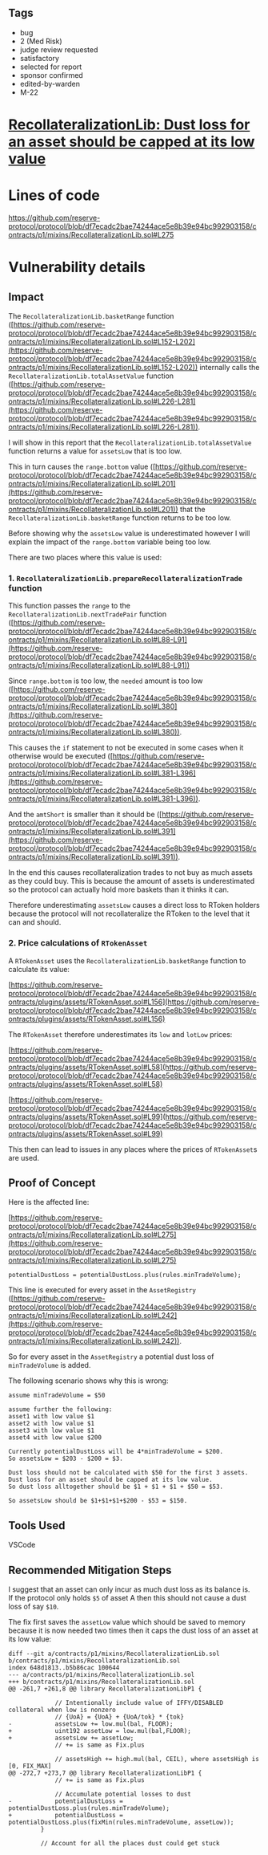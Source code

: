## Tags

- bug
- 2 (Med Risk)
- judge review requested
- satisfactory
- selected for report
- sponsor confirmed
- edited-by-warden
- M-22

# [RecollateralizationLib: Dust loss for an asset should be capped at its low value](https://github.com/code-423n4/2023-01-reserve-findings/issues/106) 

# Lines of code

https://github.com/reserve-protocol/protocol/blob/df7ecadc2bae74244ace5e8b39e94bc992903158/contracts/p1/mixins/RecollateralizationLib.sol#L275


# Vulnerability details

## Impact
The `RecollateralizationLib.basketRange` function ([https://github.com/reserve-protocol/protocol/blob/df7ecadc2bae74244ace5e8b39e94bc992903158/contracts/p1/mixins/RecollateralizationLib.sol#L152-L202](https://github.com/reserve-protocol/protocol/blob/df7ecadc2bae74244ace5e8b39e94bc992903158/contracts/p1/mixins/RecollateralizationLib.sol#L152-L202)) internally calls the `RecollateralizationLib.totalAssetValue` function ([https://github.com/reserve-protocol/protocol/blob/df7ecadc2bae74244ace5e8b39e94bc992903158/contracts/p1/mixins/RecollateralizationLib.sol#L226-L281](https://github.com/reserve-protocol/protocol/blob/df7ecadc2bae74244ace5e8b39e94bc992903158/contracts/p1/mixins/RecollateralizationLib.sol#L226-L281)).  

I will show in this report that the `RecollateralizationLib.totalAssetValue` function returns a value for `assetsLow` that is too low.  

This in turn causes the `range.bottom` value ([https://github.com/reserve-protocol/protocol/blob/df7ecadc2bae74244ace5e8b39e94bc992903158/contracts/p1/mixins/RecollateralizationLib.sol#L201](https://github.com/reserve-protocol/protocol/blob/df7ecadc2bae74244ace5e8b39e94bc992903158/contracts/p1/mixins/RecollateralizationLib.sol#L201)) that the `RecollateralizationLib.basketRange` function returns to be too low.  

Before showing why the `assetsLow` value is underestimated however I will explain the impact of the `range.bottom` variable being too low.  

There are two places where this value is used:  

### 1. `RecollateralizationLib.prepareRecollateralizationTrade` function 
This function passes the `range` to the `RecollateralizationLib.nextTradePair` function ([https://github.com/reserve-protocol/protocol/blob/df7ecadc2bae74244ace5e8b39e94bc992903158/contracts/p1/mixins/RecollateralizationLib.sol#L88-L91](https://github.com/reserve-protocol/protocol/blob/df7ecadc2bae74244ace5e8b39e94bc992903158/contracts/p1/mixins/RecollateralizationLib.sol#L88-L91))

Since `range.bottom` is too low, the `needed` amount is too low ([https://github.com/reserve-protocol/protocol/blob/df7ecadc2bae74244ace5e8b39e94bc992903158/contracts/p1/mixins/RecollateralizationLib.sol#L380](https://github.com/reserve-protocol/protocol/blob/df7ecadc2bae74244ace5e8b39e94bc992903158/contracts/p1/mixins/RecollateralizationLib.sol#L380)).  

This causes the `if` statement to not be executed in some cases when it otherwise would be executed ([https://github.com/reserve-protocol/protocol/blob/df7ecadc2bae74244ace5e8b39e94bc992903158/contracts/p1/mixins/RecollateralizationLib.sol#L381-L396](https://github.com/reserve-protocol/protocol/blob/df7ecadc2bae74244ace5e8b39e94bc992903158/contracts/p1/mixins/RecollateralizationLib.sol#L381-L396)).  

And the `amtShort` is smaller than it should be ([https://github.com/reserve-protocol/protocol/blob/df7ecadc2bae74244ace5e8b39e94bc992903158/contracts/p1/mixins/RecollateralizationLib.sol#L391](https://github.com/reserve-protocol/protocol/blob/df7ecadc2bae74244ace5e8b39e94bc992903158/contracts/p1/mixins/RecollateralizationLib.sol#L391)).  

In the end this causes recollateralization trades to not buy as much assets as they could buy. This is because the amount of assets is underestimated so the protocol can actually hold more baskets than it thinks it can.  

Therefore underestimating `assetsLow` causes a direct loss to RToken holders because the protocol will not recollateralize the RToken to the level that it can and should.  

### 2. Price calculations of `RTokenAsset`
A `RTokenAsset` uses the `RecollateralizationLib.basketRange` function to calculate its value:  

[https://github.com/reserve-protocol/protocol/blob/df7ecadc2bae74244ace5e8b39e94bc992903158/contracts/plugins/assets/RTokenAsset.sol#L156](https://github.com/reserve-protocol/protocol/blob/df7ecadc2bae74244ace5e8b39e94bc992903158/contracts/plugins/assets/RTokenAsset.sol#L156)  

The `RTokenAsset` therefore underestimates its `low` and `lotLow` prices:  

[https://github.com/reserve-protocol/protocol/blob/df7ecadc2bae74244ace5e8b39e94bc992903158/contracts/plugins/assets/RTokenAsset.sol#L58](https://github.com/reserve-protocol/protocol/blob/df7ecadc2bae74244ace5e8b39e94bc992903158/contracts/plugins/assets/RTokenAsset.sol#L58)  

[https://github.com/reserve-protocol/protocol/blob/df7ecadc2bae74244ace5e8b39e94bc992903158/contracts/plugins/assets/RTokenAsset.sol#L99](https://github.com/reserve-protocol/protocol/blob/df7ecadc2bae74244ace5e8b39e94bc992903158/contracts/plugins/assets/RTokenAsset.sol#L99)   

This then can lead to issues in any places where the prices of `RTokenAsset`s are used.  

## Proof of Concept
Here is the affected line:  

[https://github.com/reserve-protocol/protocol/blob/df7ecadc2bae74244ace5e8b39e94bc992903158/contracts/p1/mixins/RecollateralizationLib.sol#L275](https://github.com/reserve-protocol/protocol/blob/df7ecadc2bae74244ace5e8b39e94bc992903158/contracts/p1/mixins/RecollateralizationLib.sol#L275)  

```solidity
potentialDustLoss = potentialDustLoss.plus(rules.minTradeVolume);
```

This line is executed for every asset in the `AssetRegistry` ([https://github.com/reserve-protocol/protocol/blob/df7ecadc2bae74244ace5e8b39e94bc992903158/contracts/p1/mixins/RecollateralizationLib.sol#L242](https://github.com/reserve-protocol/protocol/blob/df7ecadc2bae74244ace5e8b39e94bc992903158/contracts/p1/mixins/RecollateralizationLib.sol#L242)).  

So for every asset in the `AssetRegistry` a potential dust loss of `minTradeVolume` is added.  

The following scenario shows why this is wrong:  

```
assume minTradeVolume = $50

assume further the following:
asset1 with low value $1
asset2 with low value $1
asset3 with low value $1
asset4 with low value $200

Currently potentialDustLoss will be 4*minTradeVolume = $200.
So assetsLow = $203 - $200 = $3.

Dust loss should not be calculated with $50 for the first 3 assets.
Dust loss for an asset should be capped at its low value.
So dust loss alltogether should be $1 + $1 + $1 + $50 = $53.

So assetsLow should be $1+$1+$1+$200 - $53 = $150.
```

## Tools Used
VSCode

## Recommended Mitigation Steps
I suggest that an asset can only incur as much dust loss as its balance is.  
If the protocol only holds `$5` of asset A then this should not cause a dust loss of say `$10`.  

The fix first saves the `assetLow` value which should be saved to memory because it is now needed two times then it caps the dust loss of an asset at its low value:  

```
diff --git a/contracts/p1/mixins/RecollateralizationLib.sol b/contracts/p1/mixins/RecollateralizationLib.sol
index 648d1813..b5b86cac 100644
--- a/contracts/p1/mixins/RecollateralizationLib.sol
+++ b/contracts/p1/mixins/RecollateralizationLib.sol
@@ -261,7 +261,8 @@ library RecollateralizationLibP1 {
 
             // Intentionally include value of IFFY/DISABLED collateral when low is nonzero
             // {UoA} = {UoA} + {UoA/tok} * {tok}
-            assetsLow += low.mul(bal, FLOOR);
+            uint192 assetLow = low.mul(bal,FLOOR);
+            assetsLow += assetLow;
             // += is same as Fix.plus
 
             // assetsHigh += high.mul(bal, CEIL), where assetsHigh is [0, FIX_MAX]
@@ -272,7 +273,7 @@ library RecollateralizationLibP1 {
             // += is same as Fix.plus
 
             // Accumulate potential losses to dust
-            potentialDustLoss = potentialDustLoss.plus(rules.minTradeVolume);
+            potentialDustLoss = potentialDustLoss.plus(fixMin(rules.minTradeVolume, assetLow));
         }
 
         // Account for all the places dust could get stuck
```


